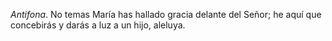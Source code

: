 *Antifona*. No temas María has hallado gracia delante del Señor; he aquí que concebirás y darás a luz a un hijo, aleluya.